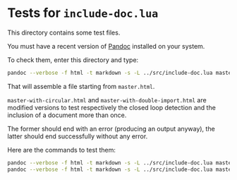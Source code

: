 # Tests for `include-doc.lua`

This directory contains some test files.

You must have a recent version of [Pandoc](https://pandoc.org) installed on your system.

To check them, enter this directory and type:

```sh
pandoc --verbose -f html -t markdown -s -L ../src/include-doc.lua master.html
```

That will assemble a file starting from `master.html`.

`master-with-circular.html` and `master-with-double-import.html` are modified versions
to test respectively the closed loop detection and the inclusion of a document more than once.

The former should end with an error (producing an output anyway), the latter should end
successfully without any error.

Here are the commands to test them:

```sh
pandoc --verbose -f html -t markdown -s -L ../src/include-doc.lua master-with-circular.html
pandoc --verbose -f html -t markdown -s -L ../src/include-doc.lua master-with-double-import.html
```